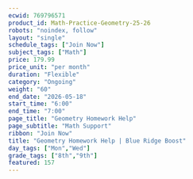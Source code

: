 ```yaml
---
ecwid: 769796571
product_id: Math-Practice-Geometry-25-26
robots: "noindex, follow"
layout: "single"
schedule_tags: ["Join Now"]
subject_tags: ["Math"]
price: 179.99
price_unit: "per month"
duration: "Flexible"
category: "Ongoing"
weight: "60"
end_date: "2026-05-18"
start_time: "6:00"
end_time: "7:00"
page_title: "Geometry Homework Help"
page_subtitle: "Math Support"
ribbon: "Join Now"
title: "Geometry Homework Help | Blue Ridge Boost"
day_tags: ["Mon","Wed"]
grade_tags: ["8th","9th"]
featured: 157
---
```

